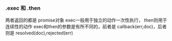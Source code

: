 
### .exec 和 .then
两者返回的都是 promise对象
exec一般用于独立的动作一次性执行，
then则用于连续性的动作
exec和then的参数是有所不同的，前者是 callback(err,doc)，后者则是 resolved(doc),rejected(err)
